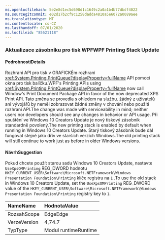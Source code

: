 ```yaml
---
ms.openlocfilehash: 5e2e8d1ec5d698d1c1649c2a0a1b4b77dbdf4022
ms.sourcegitcommit: e02d17b2cf9c1258dadda4810a5e6072a0089aee
ms.translationtype: MT
ms.contentlocale: cs-CZ
ms.lasthandoff: 07/01/2020
ms.locfileid: "85621118"
---
```

### <a name="wpf-printing-stack-update"></a><span data-ttu-id="969d9-101">Aktualizace zásobníku pro tisk WPF</span><span class="sxs-lookup"><span data-stu-id="969d9-101">WPF Printing Stack Update</span></span>

#### <a name="details"></a><span data-ttu-id="969d9-102">Podrobnosti</span><span class="sxs-lookup"><span data-stu-id="969d9-102">Details</span></span>

<span data-ttu-id="969d9-103">Rozhraní API pro tisk v GRAFICKÉm rozhraní <xref:System.Printing.PrintQueue?displayProperty=fullName> API pomocí okna pro tisk balíčku.</span><span class="sxs-lookup"><span data-stu-id="969d9-103">WPF's Printing APIs using <xref:System.Printing.PrintQueue?displayProperty=fullName> now call Window's Print Document Package API in favor of the now deprecated XPS Print API.</span></span> <span data-ttu-id="969d9-104">Tato změna se provedla s ohledem na službu. žádný z uživatelů ani vývojářů by neměl zobrazovat žádné změny v chování nebo použití rozhraní API.</span><span class="sxs-lookup"><span data-stu-id="969d9-104">The change was made with serviceability in mind; neither users nor developers should see any changes in behavior or API usage.</span></span> <span data-ttu-id="969d9-105">Při spuštění ve Windows 10 Creators Update je nový tiskový zásobník standardně povolený.</span><span class="sxs-lookup"><span data-stu-id="969d9-105">The new printing stack is enabled by default when running in Windows 10 Creators Update.</span></span> <span data-ttu-id="969d9-106">Starý tiskový zásobník bude dál fungovat stejně jako dřív ve starších verzích Windows.</span><span class="sxs-lookup"><span data-stu-id="969d9-106">The old printing stack will still continue to work just as before in older Windows versions.</span></span>

#### <a name="suggestion"></a><span data-ttu-id="969d9-107">Návrh</span><span class="sxs-lookup"><span data-stu-id="969d9-107">Suggestion</span></span>

<span data-ttu-id="969d9-108">Pokud chcete použít starou sadu Windows 10 Creators Update, nastavte <code>UseXpsOMPrinting</code> REG_DWORD hodnotu <code>HKEY_CURRENT_USER\Software\Microsoft\.NETFramework\Windows Presentation Foundation\Printing</code> klíče registru na <code>1</code> .</span><span class="sxs-lookup"><span data-stu-id="969d9-108">To use the old stack in Windows 10 Creators Update, set the <code>UseXpsOMPrinting</code> REG_DWORD value of the <code>HKEY_CURRENT_USER\Software\Microsoft\.NETFramework\Windows Presentation Foundation\Printing</code> registry key to <code>1</code>.</span></span>

| <span data-ttu-id="969d9-109">Name</span><span class="sxs-lookup"><span data-stu-id="969d9-109">Name</span></span>    | <span data-ttu-id="969d9-110">Hodnota</span><span class="sxs-lookup"><span data-stu-id="969d9-110">Value</span></span>       |
|:--------|:------------|
| <span data-ttu-id="969d9-111">Rozsah</span><span class="sxs-lookup"><span data-stu-id="969d9-111">Scope</span></span>   |<span data-ttu-id="969d9-112">Edge</span><span class="sxs-lookup"><span data-stu-id="969d9-112">Edge</span></span>|
|<span data-ttu-id="969d9-113">Verze</span><span class="sxs-lookup"><span data-stu-id="969d9-113">Version</span></span>|<span data-ttu-id="969d9-114">4,7</span><span class="sxs-lookup"><span data-stu-id="969d9-114">4.7</span></span>|
|<span data-ttu-id="969d9-115">Typ</span><span class="sxs-lookup"><span data-stu-id="969d9-115">Type</span></span>|<span data-ttu-id="969d9-116">Modul runtime</span><span class="sxs-lookup"><span data-stu-id="969d9-116">Runtime</span></span>|
